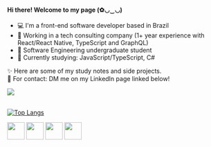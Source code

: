 #### Hi there! Welcome to my page (✿◡‿◡) 

- 💻 I'm a front-end software developer based in Brazil
- 💼 Working in a tech consulting company (1+ year experience with React/React Native, TypeScript and GraphQL)
- 🧐 Software Engineering undergraduate student
- 📝 Currently studying: JavaScript/TypeScript, C#

✨ Here are some of my study notes and side projects.  
📩 For contact: DM me on my LinkedIn page linked below!  
<div style="display: inline_block">
<a href="https://www.linkedin.com/in/gabrielasabreu/"><img src="https://img.shields.io/badge/LinkedIn-0077B5?style=for-the-badge&logo=linkedin&logoColor=white"></a>
</div><br>

[![Top Langs](https://github-readme-stats.vercel.app/api/top-langs/?username=gabiaabreu&theme=monokai)](https://github.com/anuraghazra/github-readme-stats)

<div style="display: inline_block">
<img height="40" width="40" src="https://icongr.am/devicon/typescript-original.svg?size=128&color=currentColor" />
<img height="40" width="40" src="https://icongr.am/devicon/javascript-original.svg?size=128&color=currentColor" />
<img height="40" width="40" src="https://cdn.jsdelivr.net/gh/devicons/devicon/icons/html5/html5-original.svg" />
<img height="40" width="40" src="https://cdn.jsdelivr.net/gh/devicons/devicon/icons/css3/css3-original.svg" />
</div><br>
